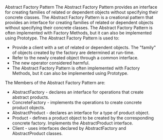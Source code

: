 Abstract Factory Pattern
The Abstract Factory Pattern provides an interface for creating families of related or dependent objects without specifying their concrete classes.
The Abstract Factory Pattern is a creational pattern that provides an interface for creating families of related or dependent objects without specifying their concrete classes. The Abstract Factory Pattern is often implemented with Factory Methods, but it can also be implemented using Prototype.
The Abstract Factory Pattern is used to:
* Provide a client with a set of related or dependent objects. The "family" of objects created by the factory are determined at run-time.
* Refer to the newly created object through a common interface.
* The new operator considered harmful.
* The Abstract Factory Pattern is often implemented with Factory Methods, but it can also be implemented using Prototype.

The Members of the Abstract Factory Pattern are:
* AbstractFactory - declares an interface for operations that create abstract products.
* ConcreteFactory - implements the operations to create concrete product objects.
* AbstractProduct - declares an interface for a type of product object.
* Product - defines a product object to be created by the corresponding concrete factory. Implements the AbstractProduct interface.
* Client - uses interfaces declared by AbstractFactory and AbstractProduct classes.

